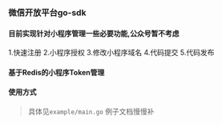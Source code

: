 ### 微信开放平台go-sdk

#### 目前实现针对小程序管理一些必要功能,公众号暂不考虑
1.快速注册
2.小程序授权
3.修改小程序域名
4.代码提交
5.代码发布

#### 基于Redis的小程序Token管理

#### 使用方式

> 具体见`example/main.go`
> 例子文档慢慢补
